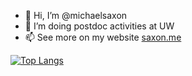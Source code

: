 - 👋 Hi, I’m @michaelsaxon
- 👀 I’m doing postdoc activities at UW
- 📫 See more on my website [saxon.me](https://saxon.me/)

[![Top Langs](https://github-readme-stats.vercel.app/api/top-langs/?username=michaelsaxon&exclude_repo=michaelsaxon.github.io,dotfiles,notes.mksx.xyz,mksx.xyz,transcreation-survey-responses)](https://github.com/anuraghazra/github-readme-stats)

<!---
michaelsaxon/michaelsaxon is a ✨ special ✨ repository because its `README.md` (this file) appears on your GitHub profile.
You can click the Preview link to take a look at your changes.
--->
